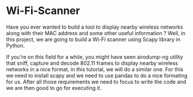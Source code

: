 # Wi-Fi-Scanner
Have you ever wanted to build a tool to display nearby wireless networks along with their MAC address and some other useful information ? Well, in this project, we are going to build a Wi-Fi scanner using Scapy library in Python.

If you're on this field for a while, you might have seen airodump-ng utility that sniff, capture and decode 802.11 frames to display nearby wireless networks in a nice format, in this tutorial, we will do a similar one. For this we need to install scapy and we need to use pandas to do a nice formating for us. After all those requirements we need to focus to write the code and we are then good to go for executing it.
